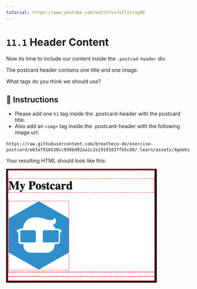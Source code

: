 ```yaml
---
tutorial: https://www.youtube.com/watch?v=7sFt2ztayBE
---
```


# `11.1` Header Content

Now its time to include our content inside the `.postcad-header` div.

The postcard header contains one title and one image. 

What tags do you think we should use?

## 📝 Instructions

- Please add one `h1` tag inside the .postcard-header with the postcard title.
- Also add an `<img>` tag inside the .postcard-header with the following image url: 

```text
https://raw.githubusercontent.com/breatheco-de/exercise-postcard/e63a7916530cc850bd92aa1c2e19191837fb5c80/.learn/assets/4geeks.png
```

Your resulting HTML should look like this:

![Header Content Preview](../../assets/header-content.png?raw=true)